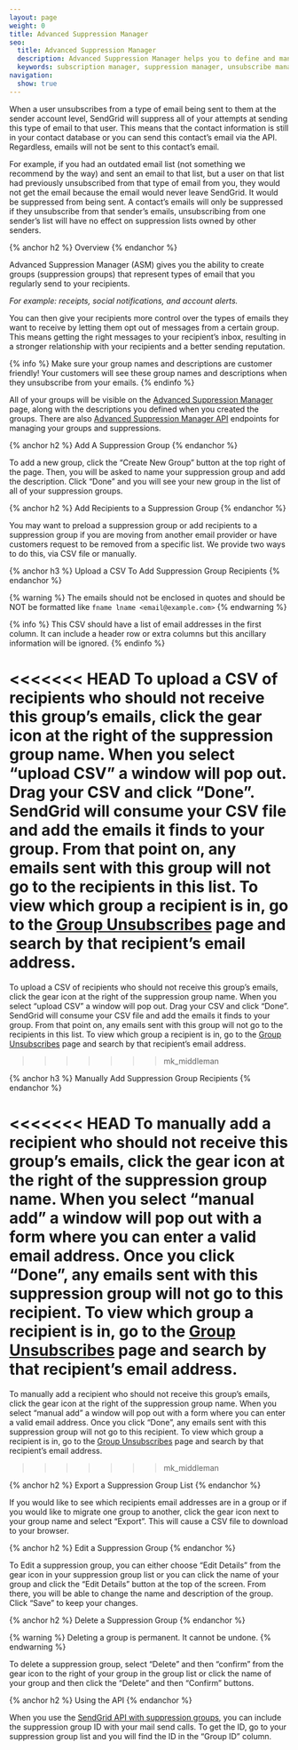 ```yaml
---
layout: page
weight: 0
title: Advanced Suppression Manager
seo:
  title: Advanced Suppression Manager
  description: Advanced Suppression Manager helps you to define and manage suppression groups to keep you out of the spam folder.
  keywords: subscription manager, suppression manager, unsubscribe manager
navigation:
  show: true
---
```


When a user unsubscribes from a type of email being sent to them at the sender account level, SendGrid will suppress all of your attempts at sending this type of email to that user. This means that the contact information is still in your contact database or you can send this contact’s email via the API. Regardless, emails will not be sent to this contact’s email.

For example, if you had an outdated email list (not something we recommend by the way) and sent an email to that list, but a user on that list had previously unsubscribed from that type of email from you, they would not get the email because the email would never leave SendGrid. It would be suppressed from being sent. A contact’s emails will only be suppressed if they unsubscribe from that sender’s emails, unsubscribing from one sender’s list will have no effect on suppression lists owned by other senders.

{% anchor h2 %}
Overview
{% endanchor %}

Advanced Suppression Manager (ASM) gives you the ability to create groups (suppression groups) that represent types of email that you regularly send to your recipients.

*For example: receipts, social notifications, and account alerts.*

You can then give your recipients more control over the types of emails they want to receive by letting them opt out of messages from a certain group. This means getting the right messages to your recipient’s inbox, resulting in a stronger relationship with your recipients and a better sending reputation.

{% info %}
Make sure your group names and descriptions are customer friendly! Your customers will see these group names and descriptions when they unsubscribe from your emails.
{% endinfo %}

All of your groups will be visible on the [Advanced Suppression Manager]({{site.app_url}}/suppressions/advanced_suppression_manager) page, along with the descriptions you defined when you created the groups.  There are also [Advanced Suppression Manager API]({{root_url}}/API_Reference/Web_API_v3/Advanced_Suppression_Manager/index.html) endpoints for managing your groups and suppressions.

{% anchor h2 %}
Add A Suppression Group
{% endanchor %}

To add a new group, click the “Create New Group” button at the top right of the page. Then, you will be asked to name your suppression group and add the description. Click “Done” and you will see your new group in the list of all of your suppression groups.

{% anchor h2 %}
Add Recipients to a Suppression Group
{% endanchor %}

You may want to preload a suppression group or add recipients to a suppression group if you are moving from another email provider or have customers request to be removed from a specific list. We provide two ways to do this, via CSV file or manually.

{% anchor h3 %}
Upload a CSV To Add Suppression Group Recipients
{% endanchor %}

{% warning %}
The emails should not be enclosed in quotes and should be NOT be formatted like `fname lname <email@example.com>`
{% endwarning %}

{% info %}
This CSV should have a list of email addresses in the first column. It can include a header row or extra columns but this ancillary information will be ignored.
{% endinfo %}

<<<<<<< HEAD
To upload a CSV of recipients who should not receive this group’s emails, click the gear icon at the right of the suppression group name. When you select “upload CSV” a window will pop out. Drag your CSV and click “Done”. SendGrid will consume your CSV file and add the emails it finds to your group. From that point on, any emails sent with this group will not go to the recipients in this list. To view which group a recipient is in, go to the [Group Unsubscribes]({{site.app_url}}/suppressions/group_unsubscribes) page and search by that recipient’s email address.
=======
To upload a CSV of recipients who should not receive this group’s emails, click the gear icon at the right of the suppression group name. When you select “upload CSV” a window will pop out. Drag your CSV and click “Done”. SendGrid will consume your CSV file and add the emails it finds to your group. From that point on, any emails sent with this group will not go to the recipients in this list. To view which group a recipient is in, go to the [Group Unsubscribes](https://app.sendgrid.com/suppressions/group_unsubscribes) page and search by that recipient’s email address.
>>>>>>> mk_middleman

{% anchor h3 %}
Manually Add Suppression Group Recipients
{% endanchor %}

<<<<<<< HEAD
To manually add a recipient who should not receive this group’s emails, click the gear icon at the right of the suppression group name. When you select “manual add” a window will pop out with a form where you can enter a valid email address. Once you click “Done”, any emails sent with this suppression group will not go to this recipient.  To view which group a recipient is in, go to the [Group Unsubscribes]({{site.app_url}}/suppressions/group_unsubscribes) page and search by that recipient’s email address.
=======
To manually add a recipient who should not receive this group’s emails, click the gear icon at the right of the suppression group name. When you select “manual add” a window will pop out with a form where you can enter a valid email address. Once you click “Done”, any emails sent with this suppression group will not go to this recipient.  To view which group a recipient is in, go to the [Group Unsubscribes](https://app.sendgrid.com/suppressions/group_unsubscribes) page and search by that recipient’s email address.
>>>>>>> mk_middleman

{% anchor h2 %}
Export a Suppression Group List
{% endanchor %}

If you would like to see which recipients email addresses are in a group or if you would like to migrate one group to another, click the gear icon next to your group name and select “Export”. This will cause a CSV file to download to your browser.

{% anchor h2 %}
Edit a Suppression Group
{% endanchor %}

To Edit a suppression group, you can either choose “Edit Details” from the gear icon in your suppression group list or you can click the name of your group and click the “Edit Details” button at the top of the screen. From there, you will be able to change the name and description of the group. Click “Save” to keep your changes.

{% anchor h2 %}
Delete a Suppression Group
{% endanchor %}

{% warning %}
Deleting a group is permanent. It cannot be undone.
{% endwarning %}

To delete a suppression group, select “Delete” and then “confirm” from the gear icon to the right of your group in the group list or click the name of your group and then click the “Delete” and then “Confirm” buttons.

{% anchor h2 %}
Using the API
{% endanchor %}

When you use the [SendGrid API with suppression groups]({{root_url}}/API_Reference/Web_API_v3/Advanced_Suppression_Manager/index.html), you can include the suppression group ID with your mail send calls. To get the ID, go to your suppression group list and you will find the ID in the “Group ID” column.
